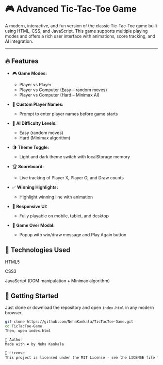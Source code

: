 # 🎮 Advanced Tic-Tac-Toe Game

A modern, interactive, and fun version of the classic Tic-Tac-Toe game built using HTML, CSS, and JavaScript. This game supports multiple playing modes and offers a rich user interface with animations, score tracking, and AI integration.

---

## 🔥 Features

- 🎮 **Game Modes:**
  - Player vs Player
  - Player vs Computer (Easy – random moves)
  - Player vs Computer (Hard – Minimax AI)

- 👥 **Custom Player Names:**
  - Prompt to enter player names before game starts

- 🧠 **AI Difficulty Levels:**
  - Easy (random moves)
  - Hard (Minimax algorithm)

- 🌗 **Theme Toggle:**
  - Light and dark theme switch with localStorage memory

- 🏆 **Scoreboard:**
  - Live tracking of Player X, Player O, and Draw counts

- ✅ **Winning Highlights:**
  - Highlight winning line with animation

- 📱 **Responsive UI:**
  - Fully playable on mobile, tablet, and desktop

- 🎉 **Game Over Modal:**
  - Popup with win/draw message and Play Again button

## 🧠 Technologies Used
HTML5

CSS3

JavaScript (DOM manipulation + Minimax algorithm)


## 🚀 Getting Started

Just clone or download the repository and open `index.html` in any modern browser.

```bash
git clone https://github.com/NehaKankala/TicTacToe-Game.git
cd TicTacToe-Game
Then, open index.html

🙌 Author
Made with ❤️ by Neha Kankala

📄 License
This project is licensed under the MIT License - see the LICENSE file for details.
